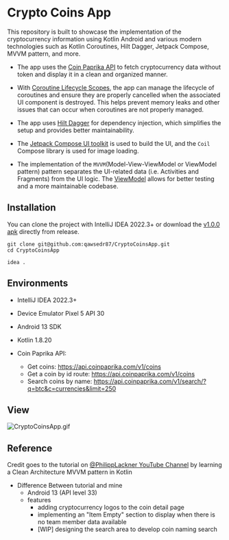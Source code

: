 # Crypto Coins App
This repository is built to showcase the implementation of the cryptocurrency information using Kotlin Android and various modern technologies such as Kotlin Coroutines, Hilt Dagger, Jetpack Compose, MVVM pattern, and more.

- The app uses the [Coin Paprika API](https://coinpaprika.com/) to fetch cryptocurrency data without token and display it in a clean and organized manner.

- With [Coroutine Lifecycle Scopes](https://developer.android.com/topic/libraries/architecture/coroutines), the app can manage the lifecycle of coroutines and
ensure they are properly cancelled when the associated UI component is destroyed. This helps prevent memory leaks and other issues that can occur when coroutines are not properly managed.

- The app uses [Hilt Dagger](https://developer.android.com/training/dependency-injection/hilt-android) for dependency injection, which simplifies the setup and provides better maintainability.

- The [Jetpack Compose UI toolkit](https://developer.android.com/jetpack/compose) is used to build the UI, and the `Coil` Compose library is used for image loading.

- The implementation of the `MVVM`(Model-View-ViewModel or ViewModel pattern) pattern separates the UI-related data (i.e. Activities and Fragments) from the UI logic. The 
[ViewModel](https://developer.android.com/topic/libraries/architecture/viewmodel?gclid=Cj0KCQiA7qP9BRCLARIsABDaZzhDtIsNoyAcuVYiA3F3smhaKd4THplNIp1nDr-KGB_XWkzZxiIvrVAaAjYKEALw_wcB&gclsrc=aw.ds) allows for better testing and a more maintainable codebase.


## Installation
You can clone the project with IntelliJ IDEA 2022.3+ or download the [v1.0.0 apk](https://github.com/qawsedr87/CryptoCoinsApp/releases/tag/1.0.0) directly from release. 

```shell
git clone git@github.com:qawsedr87/CryptoCoinsApp.git
cd CryptoCoinsApp

idea . 
```

## Environments 

- IntelliJ IDEA 2022.3+
- Device Emulator Pixel 5 API 30 
- Android 13 SDK 
- Kotlin 1.8.20
- Coin Paprika API:

  - Get coins: https://api.coinpaprika.com/v1/coins
  - Get a coin by id route: https://api.coinpaprika.com/v1/coins
  - Search coins by name: https://api.coinpaprika.com/v1/search/?q=btc&c=currencies&limit=250


## View 
![CryptoCoinsApp.gif](./crypto_coins_app_demo.gif)

## Reference 
Credit goes to the tutorial on [@PhilippLackner YouTube Channel](https://www.youtube.com/@PhilippLackner) by learning a Clean Architecture MVVM pattern in Kotlin 

- Difference Between tutorial and mine
  - Android 13 (API level 33)
  - features
    - adding cryptocurrency logos to the coin detail page
    - implementing an "Item Empty" section to display when there is no team member data available
    - [WIP] designing the search area to develop coin naming search
